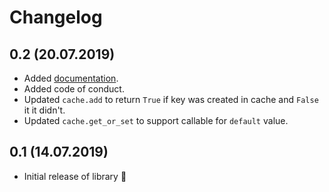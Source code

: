 # Changelog

## 0.2 (20.07.2019)

- Added [documentation](https://rafalp.github.io/async-caches/).
- Added code of conduct.
- Updated `cache.add` to return `True` if key was created in cache and `False` it it didn't.
- Updated `cache.get_or_set` to support callable for `default` value.


## 0.1 (14.07.2019)

- Initial release of library 🎉